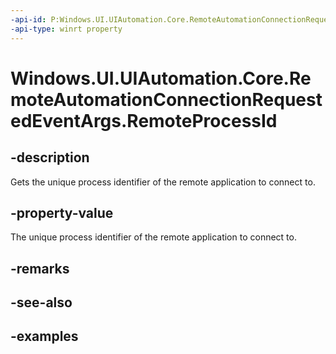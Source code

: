 ```yaml
---
-api-id: P:Windows.UI.UIAutomation.Core.RemoteAutomationConnectionRequestedEventArgs.RemoteProcessId
-api-type: winrt property
---
```


# Windows.UI.UIAutomation.Core.RemoteAutomationConnectionRequestedEventArgs.RemoteProcessId

<!--
public uint RemoteProcessId { get; }
-->

## -description

Gets the unique process identifier of the remote application to connect to.

## -property-value

The unique process identifier of the remote application to connect to.

## -remarks

## -see-also

## -examples
